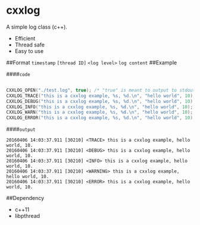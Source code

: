 # cxxlog
A simple log class (c++). 

+ Efficient
+ Thread safe
+ Easy to use

##Format
`timestamp` `[thread ID]` `<log level>` `log content`
##Example

####`code`
```c

CXXLOG_OPEN("./test.log", true); /* "true" is meant to output to stdout. */
CXXLOG_TRACE("this is a cxxlog example, %s, %d.\n", "hello world", 10);
CXXLOG_DEBUG("this is a cxxlog example, %s, %d.\n", "hello world", 10);
CXXLOG_INFO("this is a cxxlog example, %s, %d.\n", "hello world", 10);
CXXLOG_WARN("this is a cxxlog example, %s, %d.\n", "hello world", 10);
CXXLOG_ERROR("this is a cxxlog example, %s, %d.\n", "hello world", 10);

```
####`output`

```
20160406 14:03:37.911 [30210] <TRACE> this is a cxxlog example, hello world, 10.
20160406 14:03:37.911 [30210] <DEBUG> this is a cxxlog example, hello world, 10.
20160406 14:03:37.911 [30210] <INFO> this is a cxxlog example, hello world, 10.
20160406 14:03:37.911 [30210] <WARNING> this is a cxxlog example, hello world, 10.
20160406 14:03:37.911 [30210] <ERROR> this is a cxxlog example, hello world, 10.
```
##Dependency
* c++11
* libpthread
